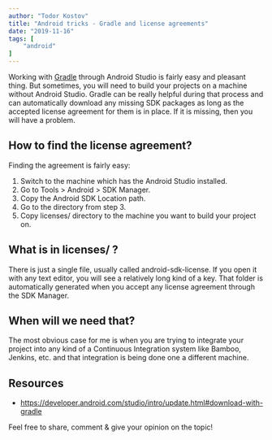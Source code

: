 ```yaml
---
author: "Todor Kostov"
title: "Android tricks - Gradle and license agreements"
date: "2019-11-16"
tags: [
    "android"
]
---
```


Working with [Gradle](https://gradle.org/) through Android Studio is fairly easy and pleasant thing. But sometimes, you will need to build your projects on a machine without Android Studio. Gradle can be really helpful during that process and can automatically download any missing SDK packages as long as the accepted license agreement for them is in place. If it is missing, then you will have a problem.

## How to find the license agreement?

Finding the agreement is fairly easy:
1. Switch to the machine which has the Android Studio installed.
2. Go to Tools > Android > SDK Manager.
3. Copy the Android SDK Location path.
4. Go to the directory from step 3.
5. Copy licenses/ directory to the machine you want to build your project on.

## What is in licenses/ ?

There is just a single file, usually called android-sdk-license. If you open it with any text editor, you will see a relatively long kind of a key. That folder is automatically generated when you accept any license agreement through the SDK Manager.

## When will we need that?

The most obvious case for me is when you are trying to integrate your project into any kind of a Continuous Integration system like Bamboo, Jenkins, etc. and that integration is being done one a different machine.

## Resources

* https://developer.android.com/studio/intro/update.html#download-with-gradle

Feel free to share, comment & give your opinion on the topic!
